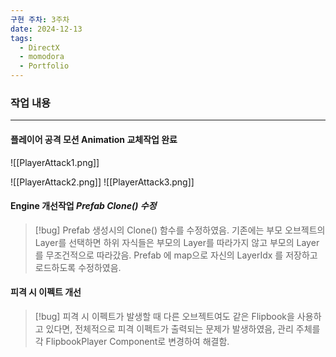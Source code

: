 ```yaml
---
구현 주차: 3주차
date: 2024-12-13
tags:
  - DirectX
  - momodora
  - Portfolio
---
```

### 작업 내용
---


#### 플레이어 공격 모션 Animation 교체작업 완료
![[PlayerAttack1.png]]

![[PlayerAttack2.png]]
![[PlayerAttack3.png]]


#### Engine 개선작업 *Prefab Clone() 수정*

>[!bug]
>Prefab 생성시의 Clone() 함수를 수정하였음. 기존에는 부모 오브젝트의 Layer를 선택하면 하위 자식들은 부모의 Layer를 따라가지 않고 부모의 Layer를 무조건적으로 따라갔음. Prefab 에 map으로 자신의 LayerIdx 를 저장하고 로드하도록 수정하였음.


#### 피격 시 이펙트 개선

>[!bug]
>피격 시 이펙트가 발생할 때 다른 오브젝트여도 같은 Flipbook을 사용하고 있다면, 전체적으로 피격 이펙트가 출력되는 문제가 발생하였음, 관리 주체를 각 FlipbookPlayer Component로 변경하여 해결함.

